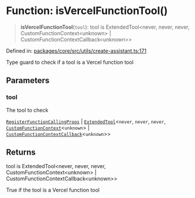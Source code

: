 # Function: isVercelFunctionTool()

> **isVercelFunctionTool**(`tool`): tool is ExtendedTool\<never, never, never, CustomFunctionContext\<unknown\> \| CustomFunctionContextCallback\<unknown\>\>

Defined in: [packages/core/src/utils/create-assistant.ts:171](https://github.com/GeoDaCenter/openassistant/blob/522ecb744b2b3ea1ecebec02c21c19736abe51ae/packages/core/src/utils/create-assistant.ts#L171)

Type guard to check if a tool is a Vercel function tool

## Parameters

### tool

The tool to check

[`RegisterFunctionCallingProps`](../type-aliases/RegisterFunctionCallingProps.md) | [`ExtendedTool`](../type-aliases/ExtendedTool.md)\<`never`, `never`, `never`, [`CustomFunctionContext`](../type-aliases/CustomFunctionContext.md)\<`unknown`\> \| [`CustomFunctionContextCallback`](../type-aliases/CustomFunctionContextCallback.md)\<`unknown`\>\>

## Returns

tool is ExtendedTool\<never, never, never, CustomFunctionContext\<unknown\> \| CustomFunctionContextCallback\<unknown\>\>

True if the tool is a Vercel function tool
